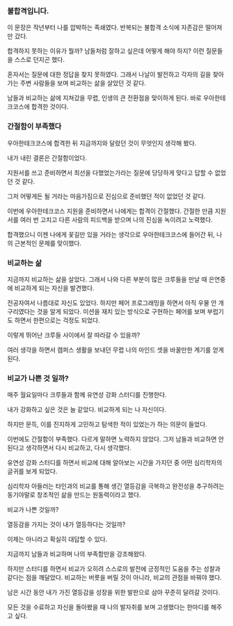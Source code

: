 ### 불합격입니다.

이 문장은 작년부터 나를 압박하는 족쇄였다. 반복되는 불합격 소식에 자존감은 떨어져만 갔다.

합격하지 못하는 이유가 뭘까? 남들처럼 잘하고 싶은데 어떻게 해야 하지? 이런 질문들을 스스로 던지곤 했다.

혼자서는 질문에 대한 정답을 찾지 못하였다. 그래서 나날이 발전하고 각자의 길을 찾아가는 주변 사람들을 보며 비교하는 삶을 살았던 것 같다.

남들과 비교하는 삶에 지쳐갔을 무렵, 인생의 큰 전환점을 맞이하게 된다. 바로 우아한테크코스에 합격한 것이다.

### 간절함이 부족했다

우아한테크코스에 합격한 뒤 지금까지와 달랐던 것이 무엇인지 생각해 봤다.

내가 내린 결론은 간절함이었다.

지원서를 쓰고 준비하면서 최선을 다했었는가라는 질문에 당당하게 맞다고 답할 수 없었던 것 같다.

그저 어떻게든 될 거라는 마음가짐으로 진심으로 준비했던 적이 없었던 것 같다.

이번에 우아한테크코스 지원을 준비하면서 나에게는 합격이 간절했다. 간절한 만큼 지원서를 여러 번 고치고 다른 사람의 피드백을 받으며 나의 진심을 녹이려고 노력했다.

합격했으니 이젠 나에게 꽃길만 있을 거라는 생각으로 우아한테크코스에 들어간 뒤, 나의 근본적인 문제를 맞이했다.

### 비교하는 삶

지금까지 비교하는 삶을 살았다. 그래서 나와 다른 부분이 많은 크루들을 만날 때 은연중에 비교하게 되는 자신을 발견했다.

전공자여서 나름대로 자신도 있었다. 하지만 페어 프로그래밍을 하면서 아직 우물 안 개구리였다는 것을 알게 되었다. 미션을 재치 있는 방식으로 구현하는 페어를 보며 부럽기도 하면서 한편으로는 걱정도 되었다.

이렇게 뛰어난 크루들 사이에서 잘 따라갈 수 있을까?

여러 생각을 하면서 캠퍼스 생활을 보내던 무렵 나의 마인드 셋을 바꿀만한 계기를 얻게 된다.

### 비교가 나쁜 것 일까?

매주 월요일마다 크루들과 함께 유연성 강화 스터디를 진행한다.

내가 강화하고 싶은 것은 늘 같았다. 비교하게 되는 나 자신이다.

하지만 문득, 이를 진지하게 고민하고 탐색한 적이 있었는가 하는 의문이 들었다.

이번에도 간절함이 부족했다. 다르게 말하면 노력하지 않았다. 그저 남들과 비교하면 안 된다고 생각하면서 다시 비교하고, 다시 생각했다.

유연성 강화 스터디를 하면서 비교에 대해 알아보는 시간을 가지던 중 어떤 심리학자의 글귀를 보게 되었다.

심리학자 아들러는 타인과의 비교를 통해 생긴 열등감을 극복하고 완전성을 추구하려는 동기야말로 창조적인 삶을 만드는 원동력이라고 했다.

비교가 나쁜 것일까?

열등감을 가지는 것이 내가 열등하다는 것일까?

이제는 아니라고 확실히 대답할 수 있다.

지금까지 남들과 비교하며 나의 부족함만을 강조해왔다.

하지만 스터디를 하면서 비교가 오히려 스스로의 발전에 긍정적인 도움을 주는 성찰과 같다는 점을 깨달았다. 비교하는 버릇을 버릴 것이 아니라, 비교의 관점을 바꿔야 했다.

남은 시간 동안 내가 가진 열등감을 성장을 위한 발판으로 삼아 꾸준히 달려갈 것이다.

모든 것을 수료하고 자신을 돌아봤을 때 나의 발자취를 보며 고생했다는 한마디를 해주고 싶다.
